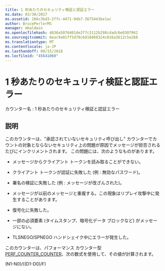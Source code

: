 ```yaml
---
title: 1 秒あたりのセキュリティ検証と認証エラー
ms.date: 03/30/2017
ms.assetid: 266c3bd3-2ffc-4471-94b7-3675443be1ac
author: BrucePerlerMS
manager: mbaldwin
ms.openlocfilehash: 4836a5076401de2f7c3112b298cdadc0e0307962
ms.sourcegitcommit: 6eac9a01ff5d70c6d18460324c016a3612c5e268
ms.translationtype: MT
ms.contentlocale: ja-JP
ms.lasthandoff: 09/15/2018
ms.locfileid: "45641060"
---
```

# <a name="security-validation-and-authentication-failures-per-second"></a>1 秒あたりのセキュリティ検証と認証エラー
カウンター名 : 1 秒あたりのセキュリティ検証と認証エラー  
  
## <a name="description"></a>説明  
 このカウンターは、"承認されていないセキュリティ呼び出し" カウンターでカウントの対象とならないセキュリティ上の問題が原因でメッセージが拒否されるたびにインクリメントされます。 この問題には、次のようなものがあります。  
  
-   メッセージからクライアント トークンを読み取ることができない。  
  
-   クライアント トークンが認証に失敗した (例 : 無効なパスワード)。  
  
-   署名の検証に失敗した (例 : メッセージが改ざんされた)。  
  
-   メッセージが以前のメッセージと重複する。この現象はリプレイ攻撃中に発生することがあります。  
  
-   復号化に失敗した。  
  
-   一部の必須要素 (タイムスタンプ、暗号化データ ブロックなど) がメッセージにない。  
  
-   TLSNEGO/SPNEGO ハンドシェイク中にエラーが発生した。  
  
 このカウンターは、パフォーマンス カウンター型[PERF_COUNTER_COUNTER](https://go.microsoft.com/fwlink/?LinkID=94649)、次の数式を使用して、その値が計算されます。  
  
 (N1-N0)/((D1-D0)/F)
